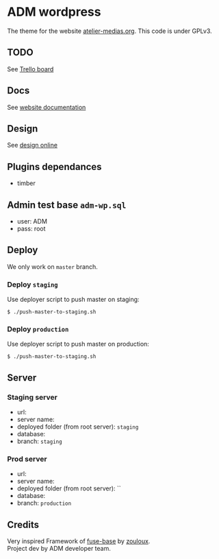 
# ADM wordpress

The theme for the website [atelier-medias.org](http://www.atelier-medias.org/).
This code is under GPLv3.

## TODO

See [Trello board](https://trello.com/b/0rU5rbGR/site-adm)

## Docs

See [website documentation](https://docs.google.com/spreadsheet/ccc?key=0AnxUXXNvhG7ddEJqTkxPS284a3IxRTctVVp3amhrX0E&usp=drive_web#gid=7)

## Design

See [design online](https://projects.invisionapp.com/share/FMGJ96E57TB#/screens/287421915_Desktop_HD_-_Home)
    
## Plugins dependances 

- timber 

## Admin test base `adm-wp.sql`

- user: ADM
- pass: root

## Deploy 

We only work on `master` branch.

### Deploy `staging`

Use deployer script to push master on staging: 

```shell
$ ./push-master-to-staging.sh
```

### Deploy `production` 

Use deployer script to push master on production: 

```shell
$ ./push-master-to-staging.sh
```
   
## Server

### Staging server

- url: []()
- server name: 
- deployed folder (from root server): `staging` 
- database: 
- branch: `staging`

### Prod server 

- url: []()
- server name: 
- deployed folder (from root server): ``
- database: 
- branch: `production`
                
## Credits

Very inspired Framework of [fuse-base](https://github.com/willybrauner/fuse-base) by [zouloux](https://github.com/zouloux).  
Project dev by ADM developer team.  
 
 
